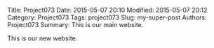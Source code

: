 Title: Project073
Date: 2015-05-07 20:10
Modified: 2015-05-07 20:12
Category: Project073
Tags: project073
Slug: my-super-post
Authors: Project073
Summary: This is our main website.

This is our new website.
